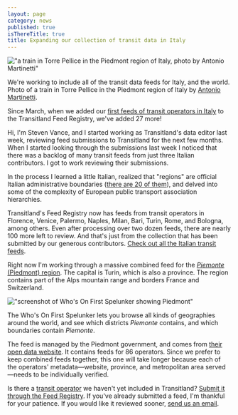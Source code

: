 ```yaml
---
layout: page
category: news
published: true
isThereTitle: true
title: Expanding our collection of transit data in Italy
---
```


!["a train in Torre Pellice in the Piedmont region of Italy, photo by Antonio Martinetti"](/images/expanding-our-collection-of-transit-data-in-italy/24314365009_252b45739e_z.jpg)
<p class='caption'>We're working to include all of the transit data feeds for Italy, and the world. Photo of a train in Torre Pellice in the Piedmont region of Italy by <a href='https://www.flickr.com/photos/tugnaz/24314365009/' target='_blank'>Antonio Martinetti</a>.</p>

Since March, when we added our [first feeds of transit operators in Italy](/news/2016/03/24/transitland-in-italy.html) to the Transitland Feed Registry, we've added 27 more! 

Hi, I'm Steven Vance, and I started working as Transitland's data editor last week, reviewing feed submissions to Transitland for the next few months. When I started looking through the submissions last week I noticed that there was a backlog of many transit feeds from just three Italian contributors. I got to work reviewing their submissions.

In the process I learned a little Italian, realized that "regions" are official Italian administrative boundaries ([there are 20 of them](https://en.wikipedia.org/wiki/Regions_of_Italy)), and delved into some of the complexity of European public transport association hierarchies. 

Transitland's Feed Registry now has feeds from transit operators in Florence, Venice, Palermo, Naples, Milan, Bari, Turin, Rome, and Bologna, among others.  Even after processing over two dozen feeds, there are nearly 100 more left to review. And that's just from the collection that has been submitted by our generous contributors. [Check out all the Italian transit feeds](https://transit.land/feed-registry/?country=Italy).

Right now I'm working through a massive combined feed for the [_Piemonte_ (Piedmont) region](https://whosonfirst.mapzen.com/spelunker/id/404227493/#7/45.275/7.920). The capital is Turin, which is also a province. The region contains part of the Alps mountain range and borders France and Switzerland. 

!["screenshot of Who's On First Spelunker showing Piedmont"](/images/expanding-our-collection-of-transit-data-in-italy/screenshot_of_piemonte_in_whosonfirst.png)
<p class='caption'>The Who's On First Spelunker lets you browse all kinds of geographies around the world, and see which districts <i>Piemonte</i> contains, and which boundaries contain <i>Piemonte</i>.</p>

The feed is managed by the Piedmont government, and comes from [their open data website](http://www.dati.piemonte.it). It contains feeds for 86 operators. Since we prefer to keep combined feeds together, this one will take longer because each of the operators' metadata&mdash;website, province, and metropolitan area served&mdash;needs to be individually verified.

Is there a [transit operator](https://transit.land/feed-registry/) we haven't yet included in Transitland? [Submit it through the Feed Registry](https://transit.land/feed-registry/feeds/new). If you've already submitted a feed, I'm thankful for your patience. If you would like it reviewed sooner, [send us an email](mailto:hello@transit.land).
